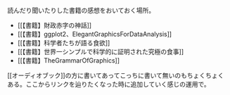 読んだり聞いたりした書籍の感想をおいておく場所。

- [[【書籍】財政赤字の神話]]
- [[【書籍】ggplot2、ElegantGraphicsForDataAnalysis]]
- [[【書籍】科学者たちが語る食欲]]
- [[【書籍】世界一シンプルで科学的に証明された究極の食事]]
- [[【書籍】TheGrammarOfGraphics]]

[[オーディオブック]]の方に書いてあってこっちに書いて無いのもちょくちょくある。ここからリンクを辿りたくなった時に追加していく感じの運用で。